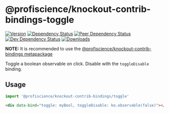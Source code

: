 # @profiscience/knockout-contrib-bindings-toggle

[![Version][npm-version-shield]][npm]
[![Dependency Status][david-dm-shield]][david-dm]
[![Peer Dependency Status][david-dm-peer-shield]][david-dm-peer]
[![Dev Dependency Status][david-dm-dev-shield]][david-dm-dev]
[![Downloads][npm-stats-shield]][npm-stats]

[david-dm]: https://david-dm.org/Profiscience/knockout-contrib?path=packages/bindings.toggle
[david-dm-shield]: https://david-dm.org/Profiscience/knockout-contrib/status.svg?path=packages/bindings.toggle

[david-dm-peer]: https://david-dm.org/Profiscience/knockout-contrib?path=packages/bindings.toggle&type=peer
[david-dm-peer-shield]: https://david-dm.org/Profiscience/knockout-contrib/peer-status.svg?path=packages/bindings.toggle

[david-dm-dev]: https://david-dm.org/Profiscience/knockout-contrib?path=packages/bindings.toggle&type=dev
[david-dm-dev-shield]: https://david-dm.org/Profiscience/knockout-contrib/dev-status.svg?path=packages/bindings.toggle

[npm]: https://www.npmjs.com/package/@profiscience/knockout-contrib-bindings-toggle
[npm-version-shield]: https://img.shields.io/npm/v/@profiscience/knockout-contrib-bindings-toggle.svg

[npm-stats]: http://npm-stat.com/charts.html?package=@profiscience/knockout-contrib-bindings-toggle&author=&from=&to=
[npm-stats-shield]: https://img.shields.io/npm/dt/@profiscience/knockout-contrib-bindings-toggle.svg?maxAge=2592000

**NOTE:** It is recommended to use the [@profiscience/knockout-contrib-bindings metapackage](../bindings)

Toggle a boolean observable on click. Disable with the `toggleDisable` binding.

## Usage

```typescript
import '@profiscience/knockout-contrib-bindings/toggle'
```
```html
<div data-bind="toggle: myBool, toggleDisable: ko.observable(false)"></div>
```